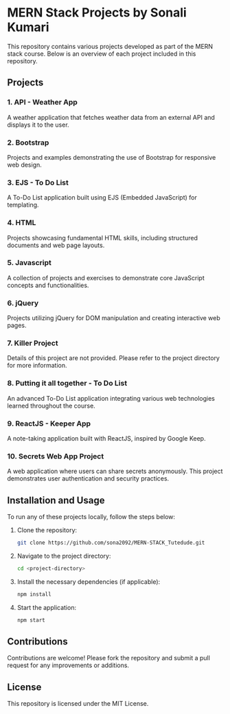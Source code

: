# MERN Stack Projects by Sonali Kumari

This repository contains various projects developed as part of the MERN stack course. Below is an overview of each project included in this repository.

## Projects

### 1. API - Weather App
A weather application that fetches weather data from an external API and displays it to the user.

### 2. Bootstrap
Projects and examples demonstrating the use of Bootstrap for responsive web design.

### 3. EJS - To Do List
A To-Do List application built using EJS (Embedded JavaScript) for templating.

### 4. HTML
Projects showcasing fundamental HTML skills, including structured documents and web page layouts.

### 5. Javascript
A collection of projects and exercises to demonstrate core JavaScript concepts and functionalities.

### 6. jQuery
Projects utilizing jQuery for DOM manipulation and creating interactive web pages.

### 7. Killer Project
Details of this project are not provided. Please refer to the project directory for more information.

### 8. Putting it all together - To Do List
An advanced To-Do List application integrating various web technologies learned throughout the course.

### 9. ReactJS - Keeper App
A note-taking application built with ReactJS, inspired by Google Keep.

### 10. Secrets Web App Project
A web application where users can share secrets anonymously. This project demonstrates user authentication and security practices.

## Installation and Usage

To run any of these projects locally, follow the steps below:

1. Clone the repository:
    ```sh
    git clone https://github.com/sona2092/MERN-STACK_Tutedude.git
    ```

2. Navigate to the project directory:
    ```sh
    cd <project-directory>
    ```

3. Install the necessary dependencies (if applicable):
    ```sh
    npm install
    ```

4. Start the application:
    ```sh
    npm start
    ```

## Contributions

Contributions are welcome! Please fork the repository and submit a pull request for any improvements or additions.

## License

This repository is licensed under the MIT License.
